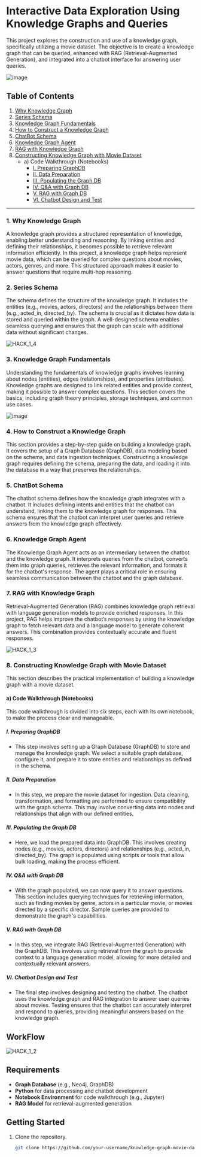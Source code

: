 # Interactive Data Exploration Using Knowledge Graphs and Queries

This project explores the construction and use of a knowledge graph, specifically utilizing a movie dataset. The objective is to create a knowledge graph that can be queried, enhanced with RAG (Retrieval-Augmented Generation), and integrated into a chatbot interface for answering user queries.

![image](https://github.com/user-attachments/assets/2fa4233d-19fa-4409-b242-d2aac33df695)




## Table of Contents

1. [Why Knowledge Graph](#1-why-knowledge-graph)
2. [Series Schema](#2-series-schema)
3. [Knowledge Graph Fundamentals](#3-knowledge-graph-fundamentals)
4. [How to Construct a Knowledge Graph](#4-how-to-construct-a-knowledge-graph)
5. [ChatBot Schema](#5-chatbot-schema)
6. [Knowledge Graph Agent](#6-knowledge-graph-agent)
7. [RAG with Knowledge Graph](#7-rag-with-knowledge-graph)
8. [Constructing Knowledge Graph with Movie Dataset](#8-constructing-knowledge-graph-with-movie-dataset)
    - a) Code Walkthrough (Notebooks)
        - [I. Preparing GraphDB](#i-preparing-graphdb)
        - [II. Data Preparation](#ii-data-preparation)
        - [III. Populating the Graph DB](#iii-populating-the-graph-db)
        - [IV. Q&A with Graph DB](#iv-q-a-with-graph-db)
        - [V. RAG with Graph DB](#v-rag-with-graph-db)
        - [VI. Chatbot Design and Test](#vi-chatbot-design-and-test)

---

### 1. Why Knowledge Graph
A knowledge graph provides a structured representation of knowledge, enabling better understanding and reasoning. By linking entities and defining their relationships, it becomes possible to retrieve relevant information efficiently. In this project, a knowledge graph helps represent movie data, which can be queried for complex questions about movies, actors, genres, and more. This structured approach makes it easier to answer questions that require multi-hop reasoning.

### 2. Series Schema
The schema defines the structure of the knowledge graph. It includes the entities (e.g., movies, actors, directors) and the relationships between them (e.g., acted_in, directed_by). The schema is crucial as it dictates how data is stored and queried within the graph. A well-designed schema enables seamless querying and ensures that the graph can scale with additional data without significant changes.

![HACK_1_4](https://github.com/user-attachments/assets/adf83813-d645-49ec-ba11-e539fa6b1698)


### 3. Knowledge Graph Fundamentals
Understanding the fundamentals of knowledge graphs involves learning about nodes (entities), edges (relationships), and properties (attributes). Knowledge graphs are designed to link related entities and provide context, making it possible to answer complex questions. This section covers the basics, including graph theory principles, storage techniques, and common use cases.

![image](https://github.com/user-attachments/assets/8d1a1303-a26b-4049-9f13-c2d677e89d92)


### 4. How to Construct a Knowledge Graph
This section provides a step-by-step guide on building a knowledge graph. It covers the setup of a Graph Database (GraphDB), data modeling based on the schema, and data ingestion techniques. Constructing a knowledge graph requires defining the schema, preparing the data, and loading it into the database in a way that preserves the relationships.

### 5. ChatBot Schema
The chatbot schema defines how the knowledge graph integrates with a chatbot. It includes defining intents and entities that the chatbot can understand, linking them to the knowledge graph for responses. This schema ensures that the chatbot can interpret user queries and retrieve answers from the knowledge graph effectively.

### 6. Knowledge Graph Agent
The Knowledge Graph Agent acts as an intermediary between the chatbot and the knowledge graph. It interprets queries from the chatbot, converts them into graph queries, retrieves the relevant information, and formats it for the chatbot's response. The agent plays a critical role in ensuring seamless communication between the chatbot and the graph database.

### 7. RAG with Knowledge Graph
Retrieval-Augmented Generation (RAG) combines knowledge graph retrieval with language generation models to provide enriched responses. In this project, RAG helps improve the chatbot’s responses by using the knowledge graph to fetch relevant data and a language model to generate coherent answers. This combination provides contextually accurate and fluent responses.

![HACK_1_3](https://github.com/user-attachments/assets/09130110-f3bc-4c37-b3d8-b90e52a6fdbe)


### 8. Constructing Knowledge Graph with Movie Dataset

This section describes the practical implementation of building a knowledge graph with a movie dataset.

#### a) Code Walkthrough (Notebooks)
This code walkthrough is divided into six steps, each with its own notebook, to make the process clear and manageable.

##### I. Preparing GraphDB
   - This step involves setting up a Graph Database (GraphDB) to store and manage the knowledge graph. We select a suitable graph database, configure it, and prepare it to store entities and relationships as defined in the schema.

##### II. Data Preparation
   - In this step, we prepare the movie dataset for ingestion. Data cleaning, transformation, and formatting are performed to ensure compatibility with the graph schema. This may involve converting data into nodes and relationships that align with our defined entities.

##### III. Populating the Graph DB
   - Here, we load the prepared data into GraphDB. This involves creating nodes (e.g., movies, actors, directors) and relationships (e.g., acted_in, directed_by). The graph is populated using scripts or tools that allow bulk loading, making the process efficient.

##### IV. Q&A with Graph DB
   - With the graph populated, we can now query it to answer questions. This section includes querying techniques for retrieving information, such as finding movies by genre, actors in a particular movie, or movies directed by a specific director. Sample queries are provided to demonstrate the graph's capabilities.

##### V. RAG with Graph DB
   - In this step, we integrate RAG (Retrieval-Augmented Generation) with the GraphDB. This involves using retrieval from the graph to provide context to a language generation model, allowing for more detailed and contextually relevant answers.

##### VI. Chatbot Design and Test
   - The final step involves designing and testing the chatbot. The chatbot uses the knowledge graph and RAG integration to answer user queries about movies. Testing ensures that the chatbot can accurately interpret and respond to queries, providing meaningful answers based on the knowledge graph.

## WorkFlow
![HACK_1_2](https://github.com/user-attachments/assets/4ae8c964-2584-49ea-b13d-58887de44d01)

## Requirements

- **Graph Database** (e.g., Neo4j, GraphDB)
- **Python** for data processing and chatbot development
- **Notebook Environment** for code walkthrough (e.g., Jupyter)
- **RAG Model** for retrieval-augmented generation

## Getting Started

1. Clone the repository.
   ```bash
   git clone https://github.com/your-username/knowledge-graph-movie-dataset.git
